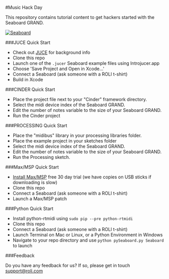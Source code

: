 #Music Hack Day

This repository contains tutorial content to get hackers started with the Seaboard GRAND.

[![Seaboard](https://www.roli.com/wp-content/uploads/2014/05/Seaboard-GRAND-LFE-Standing.png)](roli.com/seaboard)

###JUCE Quick Start

- Check out [JUCE](http://www.juce.com/about-juce) for background info
- Clone this repo
- Launch one of the `.jucer` Seaboard example files using Introjucer.app
- Choose 'Save Project and Open in Xcode...'
- Connect a Seaboard (ask someone with a ROLI t-shirt)
- Build in Xcode

###CINDER Quick Start

- Place the project file next to your "Cinder" framework directory.
- Select the midi device index of the Seaboard GRAND.
- Edit the number of notes variable to the size of your Seaboard GRAND.
- Run the Cinder project

###PROCESSING Quick Start

- Place the "midibus" library in your processing libraries folder.
- Place the example project in your sketches folder
- Select the midi device index of the Seaboard GRAND.
- Edit the number of notes variable to the size of your Seaboard GRAND.
- Run the Processing sketch.

###Max/MSP Quick Start

- [Install Max/MSP](http://cycling74.com/products/max/) free 30 day trial (we have copies on USB sticks if downloading is slow)
- Clone this repo
- Connect a Seaboard (ask someone with a ROLI t-shirt)
- Launch a Max/MSP patch

###Python Quick Start
- Install python-rtmidi using `sudo pip --pre python-rtmidi`
- Clone this repo
- Connect a Seaboard (ask someone with a ROLI t-shirt)
- Launch Terminal on Mac or Linux, or a Python Environment in Windows
- Navigate to your repo directory and use `python pySeaboard.py Seaboard` to launch

###Feedback

Do you have any feedback for us? If so, please get in touch support@roli.com
